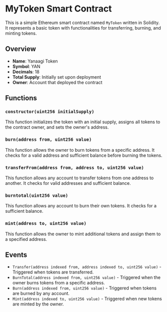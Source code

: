 # MyToken Smart Contract
This is a simple Ethereum smart contract named `MyToken` written in Solidity. It represents a basic token with functionalities for transferring, burning, and minting tokens. 

## Overview

- **Name**: Yanaagi Token
- **Symbol**: YAN
- **Decimals**: 18
- **Total Supply**: Initially set upon deployment
- **Owner**: Account that deployed the contract

## Functions

### `constructor(uint256 initialSupply)`

This function initializes the token with an initial supply, assigns all tokens to the contract owner, and sets the owner's address.

### `burn(address from, uint256 value)`

This function allows the owner to burn tokens from a specific address. It checks for a valid address and sufficient balance before burning the tokens.

### `transferFrom(address from, address to, uint256 value)`

This function allows any account to transfer tokens from one address to another. It checks for valid addresses and sufficient balance.

### `burntotal(uint256 value)`

This function allows any account to burn their own tokens. It checks for a sufficient balance.

### `mint(address to, uint256 value)`

This function allows the owner to mint additional tokens and assign them to a specified address.

## Events

- `Transfer(address indexed from, address indexed to, uint256 value)` - Triggered when tokens are transferred.
- `BurnTotal(address indexed from, uint256 value)` - Triggered when the owner burns tokens from a specific address.
- `Burn(address indexed from, uint256 value)` - Triggered when tokens are burned by any account.
- `Mint(address indexed to, uint256 value)` - Triggered when new tokens are minted by the owner.
